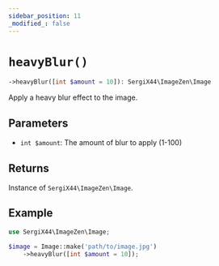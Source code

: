 ```yaml
---
sidebar_position: 11
_modified_: false
---
```

# `heavyBlur()`

```php
->heavyBlur([int $amount = 10]): SergiX44\ImageZen\Image
```
Apply a heavy blur effect to the image.

## Parameters

- `int $amount`: The amount of blur to apply (1-100)


## Returns

Instance of `SergiX44\ImageZen\Image`.

## Example

```php
use SergiX44\ImageZen\Image;

$image = Image::make('path/to/image.jpg')
    ->heavyBlur([int $amount = 10]);

```
